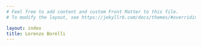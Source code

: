 ```yaml
---
# Feel free to add content and custom Front Matter to this file.
# To modify the layout, see https://jekyllrb.com/docs/themes/#overriding-theme-defaults

layout: index
title: Lorenzo Borelli
---
```

